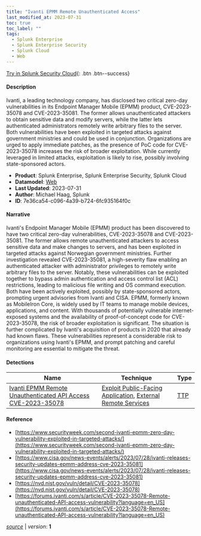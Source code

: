 ```yaml
---
title: "Ivanti EPMM Remote Unauthenticated Access"
last_modified_at: 2023-07-31
toc: true
toc_label: ""
tags:
  - Splunk Enterprise
  - Splunk Enterprise Security
  - Splunk Cloud
  - Web
---
```


[Try in Splunk Security Cloud](https://www.splunk.com/en_us/cyber-security.html){: .btn .btn--success}

#### Description

Ivanti, a leading technology company, has disclosed two critical zero-day vulnerabilities in its Endpoint Manager Mobile (EPMM) product, CVE-2023-35078 and CVE-2023-35081. The former allows unauthenticated attackers to obtain sensitive data and modify servers, while the latter lets authenticated administrators remotely write arbitrary files to the server. Both vulnerabilities have been exploited in targeted attacks against government ministries and could be used in conjunction. Organizations are urged to apply immediate patches, as the presence of PoC code for CVE-2023-35078 increases the risk of broader exploitation. While currently leveraged in limited attacks, exploitation is likely to rise, possibly involving state-sponsored actors.

- **Product**: Splunk Enterprise, Splunk Enterprise Security, Splunk Cloud
- **Datamodel**: [Web](https://docs.splunk.com/Documentation/CIM/latest/User/Web)
- **Last Updated**: 2023-07-31
- **Author**: Michael Haag, Splunk
- **ID**: 7e36ca54-c096-4a39-b724-6fc935164f0c

#### Narrative

Ivanti's Endpoint Manager Mobile (EPMM) product has been discovered to have two critical zero-day vulnerabilities, CVE-2023-35078 and CVE-2023-35081. The former allows remote unauthenticated attackers to access sensitive data and make changes to servers, and has been exploited in targeted attacks against Norwegian government ministries. Further investigation revealed CVE-2023-35081, a high-severity flaw enabling an authenticated attacker with administrator privileges to remotely write arbitrary files to the server. Notably, these vulnerabilities can be exploited together to bypass admin authentication and access control list (ACL) restrictions, leading to malicious file writing and OS command execution. Both have been actively exploited, possibly by state-sponsored actors, prompting urgent advisories from Ivanti and CISA. EPMM, formerly known as MobileIron Core, is widely used by IT teams to manage mobile devices, applications, and content. With thousands of potentially vulnerable internet-exposed systems and the availability of proof-of-concept code for CVE-2023-35078, the risk of broader exploitation is significant. The situation is further complicated by Ivanti's acquisition of products in 2020 that already had known flaws. These vulnerabilities represent a considerable risk to organizations using Ivanti's EPMM, and prompt patching and careful monitoring are essential to mitigate the threat.

#### Detections

| Name        | Technique   | Type         |
| ----------- | ----------- |--------------|
| [Ivanti EPMM Remote Unauthenticated API Access CVE-2023-35078](/web/66b9c9ba-7fb2-4e80-a3a2-496e5e078167/) | [Exploit Public-Facing Application](/tags/#exploit-public-facing-application), [External Remote Services](/tags/#external-remote-services) | [TTP](https://github.com/splunk/security_content/wiki/Detection-Analytic-Types) |

#### Reference

* [https://www.securityweek.com/second-ivanti-epmm-zero-day-vulnerability-exploited-in-targeted-attacks/](https://www.securityweek.com/second-ivanti-epmm-zero-day-vulnerability-exploited-in-targeted-attacks/)
* [https://www.cisa.gov/news-events/alerts/2023/07/28/ivanti-releases-security-updates-epmm-address-cve-2023-35081](https://www.cisa.gov/news-events/alerts/2023/07/28/ivanti-releases-security-updates-epmm-address-cve-2023-35081)
* [https://nvd.nist.gov/vuln/detail/CVE-2023-35078](https://nvd.nist.gov/vuln/detail/CVE-2023-35078)
* [https://forums.ivanti.com/s/article/CVE-2023-35078-Remote-unauthenticated-API-access-vulnerability?language=en_US](https://forums.ivanti.com/s/article/CVE-2023-35078-Remote-unauthenticated-API-access-vulnerability?language=en_US)



[*source*](https://github.com/splunk/security_content/tree/develop/stories/ivanti_epmm_remote_unauthenticated_access.yml) \| *version*: **1**